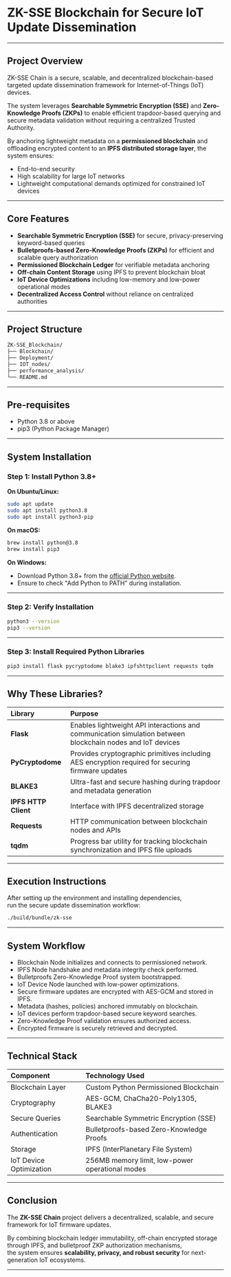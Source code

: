 # ZK-SSE Blockchain for Secure IoT Update Dissemination

---

## Project Overview

ZK-SSE Chain is a secure, scalable, and decentralized blockchain-based targeted update dissemination framework for Internet-of-Things (IoT) devices.

The system leverages **Searchable Symmetric Encryption (SSE)** and **Zero-Knowledge Proofs (ZKPs)** to enable efficient trapdoor-based querying and secure metadata validation without requiring a centralized Trusted Authority.

By anchoring lightweight metadata on a **permissioned blockchain** and offloading encrypted content to an **IPFS distributed storage layer**, the system ensures:

- End-to-end security
- High scalability for large IoT networks
- Lightweight computational demands optimized for constrained IoT devices

---

## Core Features

- **Searchable Symmetric Encryption (SSE)** for secure, privacy-preserving keyword-based queries
- **Bulletproofs-based Zero-Knowledge Proofs (ZKPs)** for efficient and scalable query authorization
- **Permissioned Blockchain Ledger** for verifiable metadata anchoring
- **Off-chain Content Storage** using IPFS to prevent blockchain bloat
- **IoT Device Optimizations** including low-memory and low-power operational modes
- **Decentralized Access Control** without reliance on centralized authorities

---

## Project Structure

```bash
ZK-SSE_Blockchain/
├── Blockchain/           
├── Deployment/         
├── IOT_nodes/           
├── performance_analysis/ 
└── README.md           
```

---

## Pre-requisites

- Python 3.8 or above
- pip3 (Python Package Manager)

---

## System Installation

### Step 1: Install Python 3.8+

**On Ubuntu/Linux:**

```bash
sudo apt update
sudo apt install python3.8
sudo apt install python3-pip
```

**On macOS:**

```bash
brew install python@3.8
brew install pip3
```

**On Windows:**
- Download Python 3.8+ from the [official Python website](https://www.python.org/).
- Ensure to check "Add Python to PATH" during installation.

---

### Step 2: Verify Installation

```bash
python3 --version
pip3 --version
```

---

### Step 3: Install Required Python Libraries

```bash
pip3 install flask pycryptodome blake3 ipfshttpclient requests tqdm
```

---

## Why These Libraries?

| Library | Purpose |
|:---|:---|
| **Flask** | Enables lightweight API interactions and communication simulation between blockchain nodes and IoT devices |
| **PyCryptodome** | Provides cryptographic primitives including AES encryption required for securing firmware updates |
| **BLAKE3** | Ultra-fast and secure hashing during trapdoor and metadata generation |
| **IPFS HTTP Client** | Interface with IPFS decentralized storage |
| **Requests** | HTTP communication between blockchain nodes and APIs |
| **tqdm** | Progress bar utility for tracking blockchain synchronization and IPFS file uploads |

---

## Execution Instructions

After setting up the environment and installing dependencies,  
run the secure update dissemination workflow:

```bash
./build/bundle/zk-sse
```


---

## System Workflow

- Blockchain Node initializes and connects to permissioned network.
- IPFS Node handshake and metadata integrity check performed.
- Bulletproofs Zero-Knowledge Proof system bootstrapped.
- IoT Device Node launched with low-power optimizations.
- Secure firmware updates are encrypted with AES-GCM and stored in IPFS.
- Metadata (hashes, policies) anchored immutably on blockchain.
- IoT devices perform trapdoor-based secure keyword searches.
- Zero-Knowledge Proof validation ensures authorized access.
- Encrypted firmware is securely retrieved and decrypted.


---

## Technical Stack

| Component | Technology Used |
|:---|:---|
| Blockchain Layer | Custom Python Permissioned Blockchain |
| Cryptography | AES-GCM, ChaCha20-Poly1305, BLAKE3 |
| Secure Queries | Searchable Symmetric Encryption (SSE) |
| Authentication | Bulletproofs-based Zero-Knowledge Proofs |
| Storage | IPFS (InterPlanetary File System) |
| IoT Device Optimization | 256MB memory limit, low-power operational modes |

---


## Conclusion

The **ZK-SSE Chain** project delivers a decentralized, scalable, and secure framework for IoT firmware updates.

By combining blockchain ledger immutability, off-chain encrypted storage through IPFS, and bulletproof ZKP authorization mechanisms,  
the system ensures **scalability, privacy, and robust security** for next-generation IoT ecosystems.


---
